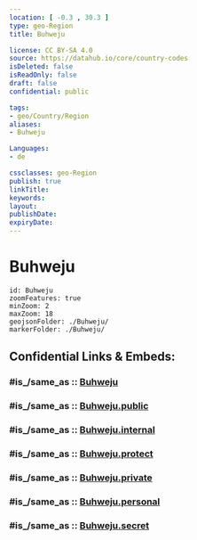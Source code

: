 ```yaml
---
location: [ -0.3 , 30.3 ] 
type: geo-Region
title: Buhweju

license: CC BY-SA 4.0
source: https://datahub.io/core/country-codes
isDeleted: false
isReadOnly: false
draft: false
confidential: public

tags:
- geo/Country/Region
aliases:
- Buhweju

Languages:
- de

cssclasses: geo-Region
publish: true
linkTitle: 
keywords: 
layout: 
publishDate: 
expiryDate: 
---
```


# Buhweju

```leaflet
id: Buhweju
zoomFeatures: true 
minZoom: 2 
maxZoom: 18
geojsonFolder: ./Buhweju/
markerFolder: ./Buhweju/
```


## Confidential Links & Embeds: 

### #is_/same_as :: [Buhweju](/_Standards/Earth/Continent/Africa/Africa~Central/Uganda/regions~Uganda/Uganda~West/Buhweju.md) 

### #is_/same_as :: [Buhweju.public](/_public/Earth/Continent/Africa/Africa~Central/Uganda/regions~Uganda/Uganda~West/Buhweju.public.md) 

### #is_/same_as :: [Buhweju.internal](/_internal/Earth/Continent/Africa/Africa~Central/Uganda/regions~Uganda/Uganda~West/Buhweju.internal.md) 

### #is_/same_as :: [Buhweju.protect](/_protect/Earth/Continent/Africa/Africa~Central/Uganda/regions~Uganda/Uganda~West/Buhweju.protect.md) 

### #is_/same_as :: [Buhweju.private](/_private/Earth/Continent/Africa/Africa~Central/Uganda/regions~Uganda/Uganda~West/Buhweju.private.md) 

### #is_/same_as :: [Buhweju.personal](/_personal/Earth/Continent/Africa/Africa~Central/Uganda/regions~Uganda/Uganda~West/Buhweju.personal.md) 

### #is_/same_as :: [Buhweju.secret](/_secret/Earth/Continent/Africa/Africa~Central/Uganda/regions~Uganda/Uganda~West/Buhweju.secret.md)

